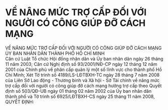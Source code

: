 # VỀ NÂNG MỨC TRỢ CẤP ĐỐI VỚI NGƯỜI CÓ CÔNG GIÚP ĐỠ CÁCH MẠNG

VỀ NÂNG MỨC TRỢ CẤP ĐỐI VỚI NGƯỜI CÓ CÔNG GIÚP ĐỠ CÁCH MẠNG  
ỦY BAN NHÂN DÂN THÀNH PHỐ HỒ CHÍ MINH  
Căn cứ Luật Tổ chức Hội đồng nhân dân và Ủy ban nhân dân ngày 26 tháng 11 năm 2003; 
Căn cứ Nghị định số 93/2001/NĐ-CP ngày 12 tháng 12 năm 2001 của Chính phủ về phân cấp quản lý một số lĩnh vực cho thành phố Hồ Chí Minh; 
Xét Tờ trình số 4189/LS-LĐTBXH-TC ngày 28 tháng 7 năm 2008 của Liên Sở Lao động - Thương binh và Xã hội - Sở Tài chính về nâng mức trợ cấp đối với người có công giúp đỡ cách mạng hưởng trợ cấp theo Quyết định số 503/QĐ-UB ngày 01 tháng 02 năm 2002 của Ủy ban nhân dân thành phố và Tờ trình số 6925/LĐTBXH-CS ngày 25 tháng 11 năm 2008,  
QUYẾT ĐỊNH: